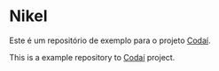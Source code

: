 # Nikel

Este é um repositório de exemplo para o projeto [Codaí](https://codai.growdev.com.br).

This is a example repository to [Codaí](https://codai.growdev.com.br) project.
